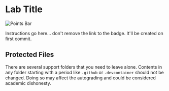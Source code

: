 # Lab Title

![Points Bar](../../blob/badges/.github/badges/points-badge.svg)

Instructions go here... don't remove the link to the badge. It'll be
created on first commit.

## Protected Files

There are several support folders that you need to leave alone. Contents
in any folder starting with a period like `.github` or `.devcontainer` should 
not be changed. Doing so may affect the autograding and could be considered
academic dishonesty. 